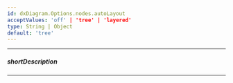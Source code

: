 ```yaml
---
id: dxDiagram.Options.nodes.autoLayout
acceptValues: 'off' | 'tree' | 'layered'
type: String | Object
default: 'tree'
---
```

---
##### shortDescription

---
